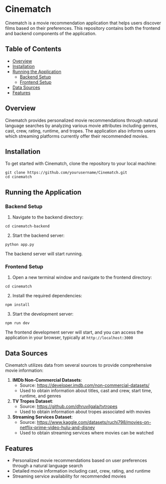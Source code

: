 # Cinematch

Cinematch is a movie recommendation application that helps users discover films based on their preferences. This repository contains both the frontend and backend components of the application.

## Table of Contents

- [Overview](#overview)
- [Installation](#installation)
- [Running the Application](#running-the-application)
  - [Backend Setup](#backend-setup)
  - [Frontend Setup](#frontend-setup)
- [Data Sources](#data-sources)
- [Features](#features)

## Overview

Cinematch provides personalized movie recommendations through natural language searches by analyzing various movie attributes including genres, cast, crew, rating, runtime, and tropes. The application also informs users which streaming platforms currently offer their recommended movies.

Installation
------------

To get started with Cinematch, clone the repository to your local machine:

```
git clone https://github.com/yourusername/Cinematch.git
cd cinematch
```

Running the Application
-----------------------

### Backend Setup

1.  Navigate to the backend directory:

```
cd cinematch-backend
```

2.  Start the backend server:

```
python app.py
```

The backend server will start running.

### Frontend Setup

1.  Open a new terminal window and navigate to the frontend directory:

```
cd cinematch
```

2.  Install the required dependencies:

```
npm install
```

3.  Start the development server:

```
npm run dev
```

The frontend development server will start, and you can access the application in your browser, typically at `http://localhost:3000`

Data Sources
------------

Cinematch utilizes data from several sources to provide comprehensive movie information:

1.  **IMDb Non-Commercial Datasets**:
    -   Source: <https://developer.imdb.com/non-commercial-datasets/>
    -   Used to obtain information about titles, cast and crew, start time, runtime, and genres
2.  **TV Tropes Dataset**:
    -   Source: <https://github.com/dhruvilgala/tvtropes>
    -   Used to obtain information about tropes associated with movies
3.  **Streaming Services Dataset**:
    -   Source: <https://www.kaggle.com/datasets/ruchi798/movies-on-netflix-prime-video-hulu-and-disney>
    -   Used to obtain streaming services where movies can be watched

Features
--------

-   Personalized movie recommendations based on user preferences through a natural language search
-   Detailed movie information including cast, crew, rating, and runtime
-   Streaming service availability for recommended movies
